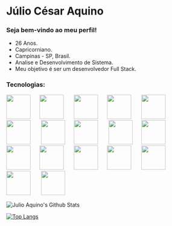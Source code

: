 # Júlio César Aquino


### Seja bem-vindo ao meu perfil!

- 26 Anos.
- Capricorniano.
- Campinas - SP, Brasil.
- Analise e Desenvolvimento de Sistema.
- Meu objetivo é ser um desenvolvedor Full Stack.


### Tecnologias:

<img height="64px" src="https://cdn.svgporn.com/logos/html-5.svg">&nbsp;&nbsp;&nbsp;&nbsp;&nbsp;&nbsp;<img height="64px" src="https://cdn.svgporn.com/logos/css-3.svg">&nbsp;&nbsp;&nbsp;&nbsp;&nbsp;&nbsp;
<img height="64px" src="https://cdn.svgporn.com/logos/javascript.svg">&nbsp;&nbsp;&nbsp;&nbsp;&nbsp;&nbsp;<img height="64px" src="https://cdn.svgporn.com/logos/jquery.svg">&nbsp;&nbsp;&nbsp;&nbsp;&nbsp;&nbsp;
<img height="64px" src="https://cdn.svgporn.com/logos/php.svg">&nbsp;&nbsp;&nbsp;&nbsp;&nbsp;&nbsp;<img height="64px" src="https://cdn.svgporn.com/logos/bootstrap.svg">&nbsp;&nbsp;&nbsp;&nbsp;&nbsp;&nbsp;
<img height="64px" src="https://cdn.svgporn.com/logos/java.svg">&nbsp;&nbsp;&nbsp;&nbsp;&nbsp;&nbsp;<img height="64px" src="https://cdn.svgporn.com/logos/c-plusplus.svg">&nbsp;&nbsp;&nbsp;&nbsp;&nbsp;&nbsp;
<img height="64px" src="https://cdn.svgporn.com/logos/python.svg">&nbsp;&nbsp;&nbsp;&nbsp;&nbsp;&nbsp;<img height="64px" src="https://cdn.svgporn.com/logos/dart.svg">&nbsp;&nbsp;&nbsp;&nbsp;&nbsp;&nbsp;
<img height=64px src="https://cdn.svgporn.com/logos/flutter.svg">&nbsp;&nbsp;&nbsp;&nbsp;&nbsp;&nbsp;<img height=64px src="https://cdn.svgporn.com/logos/spring.svg">&nbsp;&nbsp;&nbsp;&nbsp;&nbsp;&nbsp;
<img height=64px src="https://cdn.svgporn.com/logos/mysql.svg">&nbsp;&nbsp;&nbsp;&nbsp;&nbsp;&nbsp;<img height=64px src="https://cdn.svgporn.com/logos/firebase.svg">&nbsp;&nbsp;&nbsp;&nbsp;&nbsp;&nbsp;
<img height="64px" src="https://cdn.svgporn.com/logos/git-icon.svg">&nbsp;&nbsp;&nbsp;&nbsp;&nbsp;&nbsp;<img height="64px" src="https://cdn.svgporn.com/logos/github-icon.svg">&nbsp;&nbsp;&nbsp;&nbsp;&nbsp;&nbsp;
<img height="64px" src="https://cdn.svgporn.com/logos/visual-studio-code.svg">&nbsp;&nbsp;&nbsp;&nbsp;&nbsp;&nbsp;

<img align="center" src="https://github-readme-stats.vercel.app/api?username=JulioAquinoDev&include_all_commits=true&count_private=true&show_icons=true&line_height=20&title_color=7A7ADB&icon_color=2234AE&text_color=D3D3D3&bg_color=0,000000,130F40" alt="Julio Aquino's Github Stats">

[![Top Langs](https://github-readme-stats.vercel.app/api/top-langs/?username=JulioAquinoDev&langs_count=8)](https://github.com/JulioAquinoDev/github-readme-stats)
